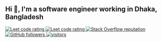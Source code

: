 ## Hi 👋, I'm a software engineer working in Dhaka, Bangladesh

<p align="left">
  <a href="https://leetcode.com/jonecoder/">
    <img src="https://cp-logo.vercel.app/leetcode/sudiptob2" alt="Leet code rating" />
  </a>
  <a href="https://codeforces.com/profile/jonecoder.me">
    <img src="https://raw.githubusercontent.com/sudiptob2/cf-stats/main/output/rating.svg" alt="Leet code rating" />
  </a>
  <a href="https://stackoverflow.com/users/13113660/jonecoder">
    <img alt="Stack Overflow reputation" src="https://img.shields.io/stackexchange/stackoverflow/r/13113660?color=orange&label=reputation&logo=stackoverflow">
  </a>
  <a href="https://github.com/JoneCoder?tab=followers">
    <img alt="GitHub followers" src="https://img.shields.io/github/followers/JoneCoder?color=green&logo=github">
  </a>
  <a href="https://github.com/JoneCoder/">
    <img src="https://komarev.com/ghpvc/?username=JoneCoder" alt="visitors" />
  </a>

</p>
